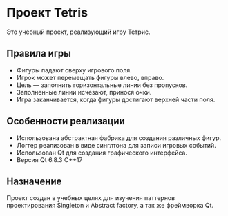 # Проект Tetris

Это учебный проект, реализующий игру Тетрис.

## Правила игры

- Фигуры падают сверху игрового поля.
- Игрок может перемещать фигуры влево, вправо. 
- Цель — заполнить горизонтальные линии без пропусков.
- Заполненные линии исчезают, принося очки.
- Игра заканчивается, когда фигуры достигают верхней части поля.

## Особенности реализации

- Использована абстрактная фабрика для создания различных фигур.
- Логгер реализован в виде синглтона для записи игровых событий.
- Использован Qt для создания графического интерфейса.
- Версия Qt 6.8.3 С++17

## Назначение

Проект создан в учебных целях для изучения паттернов проектирования Singleton и Abstract factory, а так же фреймворка Qt.
